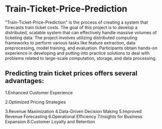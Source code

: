 # Train-Ticket-Price-Prediction
"Train-Ticket-Price-Prediction" is the process of creating a system that forecasts train ticket costs. The goal of this project is to develop a distributed, scalable system that can effectively handle massive volumes of ticketing data. The project involves utilizing distributed computing frameworks to perform various tasks like feature extraction, data preprocessing, model training, and evaluation. Participants obtain hands-on experience in developing and putting into practice solutions to deal with problems related to large-scale computation, storage, and data processing.

## Predicting train ticket prices offers several advantages:
1.Enhanced Customer Experience

2.Optimized Pricing Strategies

3.Revenue Maximization
4.Data-Driven Decision Making
5.Improved Revenue Forecasting
6.Operational Efficiency
7.Insights for Business Expansion
8.Customer Loyalty and Retention





